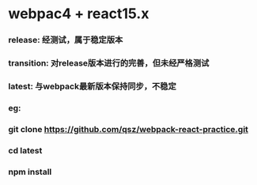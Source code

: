 # webpac4 + react15.x
### release: 经测试，属于稳定版本
### transition: 对release版本进行的完善，但未经严格测试
### latest: 与webpack最新版本保持同步，不稳定
### eg:
### git clone https://github.com/qsz/webpack-react-practice.git
### cd latest
### npm install